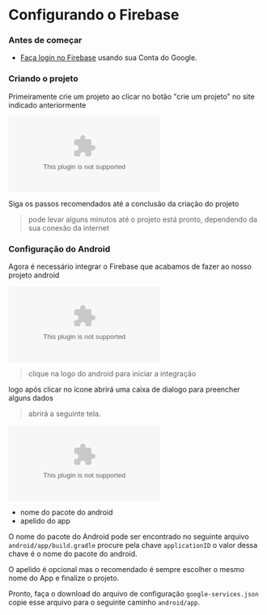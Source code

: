 # Configurando o Firebase

### Antes de começar
 
- [Faça login no Firebase](https://console.firebase.google.com/)  usando sua Conta do Google.

### Criando o projeto

Primeiramente crie um projeto ao clicar no botão "crie um projeto" no site indicado anteriormente

![enter image description here](dota2.com)

Siga os passos recomendados até a conclusão da criação do projeto 
> pode levar alguns minutos até o projeto está pronto, dependendo da sua conexão da internet

### Configuração do Android
Agora é necessário integrar o Firebase que acabamos de fazer ao nosso projeto android

![enter image description here](dota2.com)

>clique na logo do android para iniciar a integração

logo após clicar no ícone abrirá uma caixa de dialogo para preencher alguns dados

>abrirá a seguinte tela.

![tela de ](dota2.com) 

 - nome do pacote do android
 - apelido do app
 
 O nome do pacote do Android pode ser encontrado no seguinte arquivo `android/app/build.gradle` procure pela chave `applicationID` o valor dessa chave é o nome do pacote do android.
 
 O apelido é opcional mas o recomendado é sempre escolher o mesmo nome do App e finalize o projeto.

Pronto, faça o download do arquivo de configuração `google-services.json` copie esse arquivo para o seguinte caminho `android/app`.
